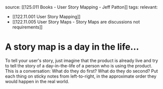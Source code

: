 source: [[125.011 Books - User Story Mapping - Jeff Patton]]
tags:
relevant:
- [[122.11.001 User Story Mapping]]
- [[122.11.005 User Story Maps - Story Maps are discussions not requirements]]

# A story map is a day in the life...

To tell your user's story, just imagine that the product is already live and try to tell the story of a day-in-the-life of a person who is using the product. This is a conversation: What do they do first? What do they do second? Put each thing on sticky notes from left-to-right, in the approximate order they would happen in the real world. 